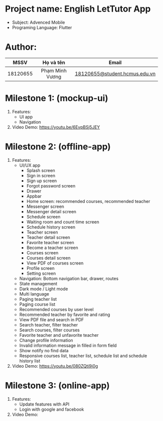 # Project name: English LetTutor App
- Subject: Advenced Mobile
- Programing Language: Flutter

# Author:
| MSSV     |     Họ và tên    | Email                         |
|:--------:|:----------------:|:-----------------------------:|
| 18120655 | Phạm Minh Vương  | 18120655@student.hcmus.edu.vn |
 
# Milestone 1: (mockup-ui)
1. Features:
    - UI app
    - Navigation
2. Video Demo: https://youtu.be/6EvpBSj5JEY

# Milestone 2: (offline-app)
1. Features:
    - UI/UX app
        + Splash screen
        + Sign in screen
        + Sign up screen
        + Forgot password screen
        + Drawer
        + Appbar
        + Home screen: recommended courses, recommended teacher
        + Messenger screen
        + Messenger detail screen
        + Schedule screen
        + Waiting room and count time screen
        + Schedule history screen
        + Teacher screen
        + Teacher detail screen
        + Favorite teacher screen
        + Become a teacher screen
        + Courses screen
        + Courses detail screen
        + View PDF of courses screen
        + Profile screen
        + Setting screen
    - Navigation: Bottom navigation bar, drawer, routes
    - State management
    - Dark mode / Light mode
    - Multi language
    - Paging teacher list
    - Paging course list
    - Recommended courses by user level
    - Recommended teacher by favorite and rating
    - View PDF file and search in PDF
    - Search teacher, filter teacher
    - Search courses, filter courses
    - Favorite teacher and unfavorite teacher
    - Change profile information
    - Invalid information message in filled in form field
    - Show notify no find data
    - Responsive courses list, teacher list, schedule list and schedule history list
2. Video Demo: https://youtu.be/080ZQti9j0g

# Milestone 3: (online-app)
1. Features:
    - Update features with API
    - Login with google and facebook
2. Video Demo: 